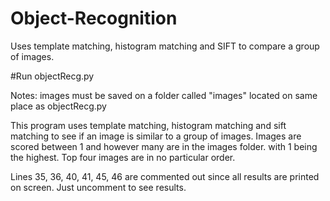 # Object-Recognition
Uses template matching, histogram matching and SIFT to compare a group of images.

#Run
objectRecg.py

Notes:
images must be saved on a folder called "images" located on same place as objectRecg.py

This program uses template matching, histogram matching and sift matching to see if an image is similar to a group of images.
Images are scored between 1 and however many are in the images folder. with 1 being the highest.
Top four images are in no particular order.

Lines 35, 36, 40, 41, 45, 46 are commented out since all results are printed on screen. Just uncomment to see results.
